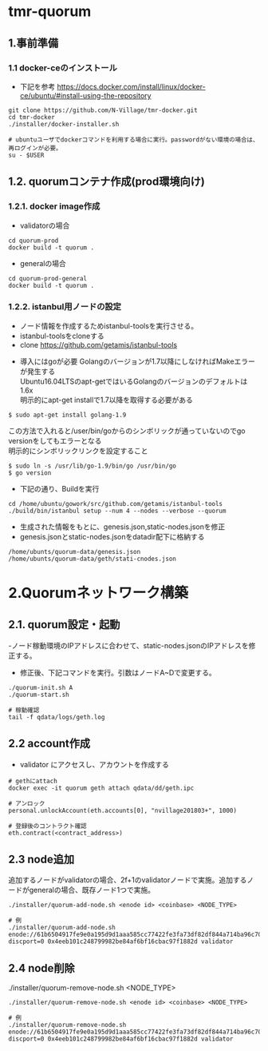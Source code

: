 # tmr-quorum

## 1.事前準備
### 1.1 docker-ceのインストール
- 下記を参考
https://docs.docker.com/install/linux/docker-ce/ubuntu/#install-using-the-repository

```
git clone https://github.com/N-Village/tmr-docker.git
cd tmr-docker
./installer/docker-installer.sh

# ubuntuユーザでdockerコマンドを利用する場合に実行。passwordがない環境の場合は、再ログインが必要。
su - $USER
```

## 1.2. quorumコンテナ作成(prod環境向け)
### 1.2.1. docker image作成
- validatorの場合
```
cd quorum-prod
docker build -t quorum .
```

- generalの場合
```
cd quorum-prod-general
docker build -t quorum .
```

### 1.2.2. istanbul用ノードの設定
- ノード情報を作成するためistanbul-toolsを実行させる。
- istanbul-toolsをcloneする
- clone https://github.com/getamis/istanbul-tools

* 導入にはgoが必要
Golangのバージョンが1.7以降にしなければMakeエラーが発生する  
Ubuntu16.04LTSのapt-getではいるGolangのバージョンのデフォルトは1.6x  
明示的にapt-get installで1.7以降を取得する必要がある  
```
$ sudo apt-get install golang-1.9
```
この方法で入れると/user/bin/goからのシンボリックが通っていないのでgo versionをしてもエラーとなる  
明示的にシンボリックリンクを設定すること
```
$ sudo ln -s /usr/lib/go-1.9/bin/go /usr/bin/go
$ go version
```
- 下記の通り、Buildを実行
```
cd /home/ubuntu/gowork/src/github.com/getamis/istanbul-tools
./build/bin/istanbul setup --num 4 --nodes --verbose --quorum
```
- 生成された情報をもとに、genesis.json,static-nodes.jsonを修正
- genesis.jsonとstatic-nodes.jsonをdatadir配下に格納する
```
/home/ubunts/quorum-data/genesis.json
/home/ubunts/quorum-data/geth/stati-cnodes.json
```

# 2.Quorumネットワーク構築
## 2.1. quorum設定・起動
-ノード稼動環境のIPアドレスに合わせて、static-nodes.jsonのIPアドレスを修正する。
- 修正後、下記コマンドを実行。引数はノードA~Dで変更する。
```
./quorum-init.sh A
./quorum-start.sh

# 稼動確認
tail -f qdata/logs/geth.log
```

## 2.2 account作成
- validator にアクセスし、アカウントを作成する
```
# gethにattach
docker exec -it quorum geth attach qdata/dd/geth.ipc

# アンロック
personal.unlockAccount(eth.accounts[0], "nvillage201803+", 1000)

# 登録後のコントラクト確認
eth.contract(<contract_address>)
```
## 2.3 node追加
追加するノードがvalidatorの場合、2f+1のvalidatorノードで実施。追加するノードがgeneralの場合、既存ノード1つで実施。  
```
./installer/quorum-add-node.sh <enode id> <coinbase> <NODE_TYPE>

# 例
./installer/quorum-add-node.sh enode://61b6504917fe9e0a195d9d1aaa585cc77422fe3fa73df82df844a714ba96c703013698ceeddaffce16eabfceb8d8203d2e51cc3065f4356fea04c19049271a92@10.0.0.15:21000?discport=0 0x4eeb101c248799982be84af6bf16cbac97f1882d validator
```
## 2.4 node削除
./installer/quorum-remove-node.sh <enode id> <coinbase> <NODE_TYPE>
```
./installer/quorum-remove-node.sh <enode id> <coinbase> <NODE_TYPE>

# 例
./installer/quorum-remove-node.sh enode://61b6504917fe9e0a195d9d1aaa585cc77422fe3fa73df82df844a714ba96c703013698ceeddaffce16eabfceb8d8203d2e51cc3065f4356fea04c19049271a92@10.0.0.15:21000?discport=0 0x4eeb101c248799982be84af6bf16cbac97f1882d validator
```
